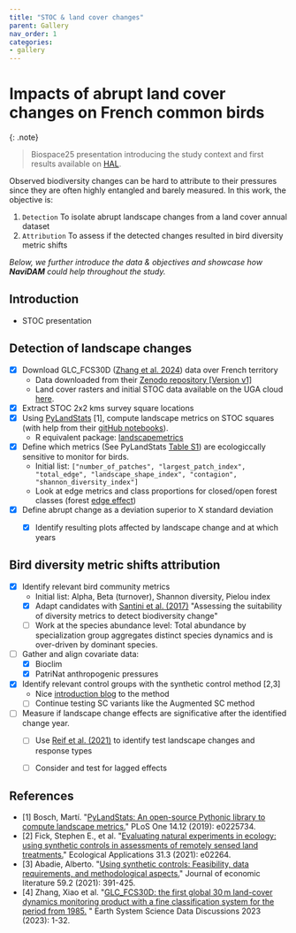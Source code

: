 ```yaml
---
title: "STOC & land cover changes"
parent: Gallery
nav_order: 1
categories:
- gallery
---
```


# Impacts of abrupt land cover changes on French common birds

{: .note}
>Biospace25 presentation introducing the study context and first results available on [HAL](https://hal.science/hal-04947333).


Observed biodiversity changes can be hard to attribute to their pressures since they are often highly entangled and barely measured.
In this work, the objective is:
1. `Detection` To isolate abrupt landscape changes from a land cover annual dataset
2. `Attribution` To assess if the detected changes resulted in bird diversity metric shifts


*Below, we further introduce the data & objectives and showcase how **NaviDAM** could help throughout the study.*


## Introduction

- STOC presentation
<!-- TODO: Get the references right -->

## Detection of landscape changes
- [x] Download GLC_FCS30D ([Zhang et al. 2024](https://essd.copernicus.org/articles/16/1353/2024/)) data over French territory
    - Data downloaded from their [Zenodo repository [Version v1]](https://zenodo.org/records/8239305)
    - Land cover rasters and initial STOC data available on the UGA cloud [here](https://cloud.univ-grenoble-alpes.fr/s/rC5H7qxDQCnbkp3).
- [x] Extract STOC 2x2 kms survey square locations
- [x] Using [PyLandStats](https://pylandstats.readthedocs.io/en/latest/#) [1], compute landscape metrics on STOC squares (with help from their [gitHub notebooks](https://github.com/martibosch/pylandstats-notebooks/tree/main/notebooks)).
	- R equivalent package: [landscapemetrics](https://r-spatialecology.github.io/landscapemetrics/)
- [x] Define which metrics (See PyLandStats [Table S1](https://doi.org/10.1371/journal.pone.0225734.s002)) are ecologiccally sensitive to monitor for birds.
    - Initial list: `["number_of_patches", "largest_patch_index", "total_edge", "landscape_shape_index", "contagion", "shannon_diversity_index"]`
    - Look at edge metrics and class proportions for closed/open forest classes (forest [edge effect](https://en.wikipedia.org/wiki/Edge_effects))
- [x] Define abrupt change as a deviation superior to X standard deviation
    - [x] Identify resulting plots affected by landscape change and at which years


## Bird diversity metric shifts attribution
- [x] Identify relevant bird community metrics
    - Initial list: Alpha, Beta (turnover), Shannon diversity, Pielou index
    - [x] Adapt candidates with [Santini et al. (2017)](https://doi.org/10.1016/j.biocon.2016.08.024) "Assessing the suitability of diversity metrics to detect biodiversity change"
    - [ ] Work at the species abundance level: Total abundance by specialization group aggregates distinct species dynamics and is over-driven by dominant species.
- [ ] Gather and align covariate data:
    - [x] Bioclim
    - [x] PatriNat anthropogenic pressures
- [x] Identify relevant control groups with the synthetic control method [2,3]
    - Nice [introduction blog](https://matheusfacure.github.io/python-causality-handbook/15-Synthetic-Control.html) to the method
    - [ ] Continue testing SC variants like the Augmented SC method
- [ ] Measure if landscape change effects are significative after the identified change year.
    - [ ] Use [Reif et al. (2021)](https://doi.org/10.1016/j.ecolind.2021.107909) to identify test landscape changes and response types
    - [ ] Consider and test for lagged effects



## References

- [1] Bosch, Martí. "[PyLandStats: An open-source Pythonic library to compute landscape metrics.](https://doi.org/10.1371/journal.pone.0225734)" PLoS One 14.12 (2019): e0225734.
- [2] Fick, Stephen E., et al. "[Evaluating natural experiments in ecology: using synthetic controls in assessments of remotely sensed land treatments.](https://onlinelibrary.wiley.com/doi/abs/10.1002/eap.2264)" Ecological Applications 31.3 (2021): e02264.
- [3] Abadie, Alberto. "[Using synthetic controls: Feasibility, data requirements, and methodological aspects.](https://www.aeaweb.org/articles?id=10.1257/jel.20191450)" Journal of economic literature 59.2 (2021): 391-425.
- [4] Zhang, Xiao et al. "[GLC_FCS30D: the first global 30 m land-cover dynamics monitoring product with a fine classification system for the period from 1985.](https://essd.copernicus.org/articles/16/1353/2024/) " Earth System Science Data Discussions 2023 (2023): 1-32.